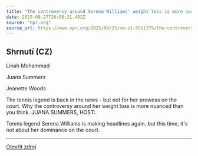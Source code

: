 ```yaml
---
title: "The controversy around Serena Williams' weight loss is more nuanced than you may think"
date: 2025-08-27T20:08:31.402Z
source: "npr.org"
source_url: https://www.npr.org/2025/08/25/nx-s1-5511375/the-controversy-around-serena-williams-weight-loss-is-more-nuanced-than-you-may-think
---
```


## Shrnutí (CZ)
Linah Mohammad

Juana Summers

Jeanette Woods

The tennis legend is back in the news - but not for her prowess on the court. Why the controversy around her weight loss is more nuanced than you think. JUANA SUMMERS, HOST:

Tennis legend Serena Williams is making headlines again, but this time, it's not about her dominance on the court.

---

[Otevřít zdroj](https://www.npr.org/2025/08/25/nx-s1-5511375/the-controversy-around-serena-williams-weight-loss-is-more-nuanced-than-you-may-think)

